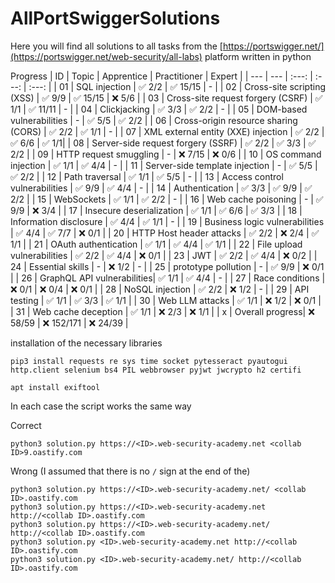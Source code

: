# AllPortSwiggerSolutions
Here you will find all solutions to all tasks from the [https://portswigger.net/](https://portswigger.net/web-security/all-labs) platform written in python



Progress
| ID | Topic | Apprentice | Practitioner | Expert | 
| --- | --- | :---: | :---: | :---: |
| 01 | SQL injection | :white_check_mark: 2/2 | :white_check_mark: 15/15 | - |
| 02 | Cross-site scripting (XSS) | :white_check_mark: 9/9 | :white_check_mark: 15/15 | :x: 5/6 |
| 03 | Cross-site request forgery (CSRF) | :white_check_mark: 1/1 | :white_check_mark: 11/11 | - |
| 04 | Clickjacking | :white_check_mark: 3/3 | :white_check_mark: 2/2 | - |
| 05 | DOM-based vulnerabilities | - | :white_check_mark: 5/5 | :white_check_mark: 2/2 |
| 06 | Cross-origin resource sharing (CORS) | :white_check_mark: 2/2 | :white_check_mark: 1/1 | -  |
| 07 | XML external entity (XXE) injection | :white_check_mark: 2/2 | :white_check_mark: 6/6 | :white_check_mark: 1/1|
| 08 | Server-side request forgery (SSRF) | :white_check_mark: 2/2 | :white_check_mark: 3/3 | :white_check_mark: 2/2 |
| 09 | HTTP request smuggling | - | :x: 7/15 | :x: 0/6 |
| 10 | OS command injection | :white_check_mark: 1/1 | :white_check_mark: 4/4 | - |
| 11 | Server-side template injection | - | :white_check_mark: 5/5 | :white_check_mark: 2/2 |
| 12 | Path traversal | :white_check_mark: 1/1 | :white_check_mark: 5/5 | - |
| 13 | Access control vulnerabilities | :white_check_mark: 9/9 | :white_check_mark: 4/4 | - |
| 14 | Authentication | :white_check_mark: 3/3 | :white_check_mark: 9/9 | :white_check_mark: 2/2 | 
| 15 | WebSockets | :white_check_mark: 1/1 | :white_check_mark: 2/2 | - |
| 16 | Web cache poisoning | - | :white_check_mark: 9/9 | :x: 3/4 | 
| 17 | Insecure deserialization | :white_check_mark: 1/1 | :white_check_mark: 6/6 | :white_check_mark: 3/3 |
| 18 | Information disclosure | :white_check_mark: 4/4 | :white_check_mark: 1/1 | - |
| 19 | Business logic vulnerabilities | :white_check_mark: 4/4 | :white_check_mark: 7/7 | :x: 0/1 |
| 20 | HTTP Host header attacks | :white_check_mark: 2/2 | :x: 2/4 | :white_check_mark: 1/1 |
| 21 | OAuth authentication | :white_check_mark: 1/1 | :white_check_mark: 4/4 | :white_check_mark: 1/1 |
| 22 | File upload vulnerabilities | :white_check_mark: 2/2 | :white_check_mark: 4/4 | :x: 0/1 |
| 23 | JWT  | :white_check_mark: 2/2 | :white_check_mark: 4/4 | :x: 0/2 |
| 24 | Essential skills | - | :x: 1/2 | - |
| 25 | prototype pollution | - | :white_check_mark: 9/9 | :x: 0/1 |
| 26 | GraphQL API vulnerabilities| :white_check_mark: 1/1 | :white_check_mark: 4/4 | - |
| 27 | Race conditions | :x: 0/1 | :x: 0/4 | :x: 0/1 |
| 28 | NoSQL injection | :white_check_mark: 2/2 | :x: 1/2 | - |
| 29 | API testing | :white_check_mark: 1/1 | :white_check_mark: 3/3 | :white_check_mark: 1/1 |
| 30 | Web LLM attacks | :white_check_mark: 1/1 | :x: 1/2 | :x: 0/1 |
| 31 | Web cache deception |  :white_check_mark: 1/1 | :x: 2/3 | :x: 1/1 |
| x | Overall progress| :x: 58/59 | :x: 152/171 | :x: 24/39 |





installation of the necessary libraries
```
pip3 install requests re sys time socket pytesseract pyautogui http.client selenium bs4 PIL webbrowser pyjwt jwcrypto h2 certifi
```
```
apt install exiftool
```


In each case the script works the same way

Correct
```
python3 solution.py https://<ID>.web-security-academy.net <collab ID>9.oastify.com
```

Wrong (I assumed that there is no `/` sign at the end of the)
```
python3 solution.py https://<ID>.web-security-academy.net/ <collab ID>.oastify.com
python3 solution.py https://<ID>.web-security-academy.net http://<collab ID>.oastify.com
python3 solution.py https://<ID>.web-security-academy.net/ http://<collab ID>.oastify.com
python3 solution.py <ID>.web-security-academy.net http://<collab ID>.oastify.com
python3 solution.py <ID>.web-security-academy.net/ http://<collab ID>.oastify.com
```

